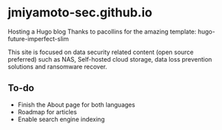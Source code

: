 # jmiyamoto-sec.github.io
Hosting a Hugo blog
Thanks to pacollins for the amazing template: hugo-future-imperfect-slim

This site is focused on data security related content (open source preferred) such as NAS, Self-hosted cloud storage, data loss prevention solutions and ransomware recover.

## To-do
* Finish the About page for both languages
* Roadmap for articles 
* Enable search engine indexing
